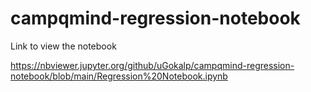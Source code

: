 # campqmind-regression-notebook


Link to view the notebook

https://nbviewer.jupyter.org/github/uGokalp/campqmind-regression-notebook/blob/main/Regression%20Notebook.ipynb
